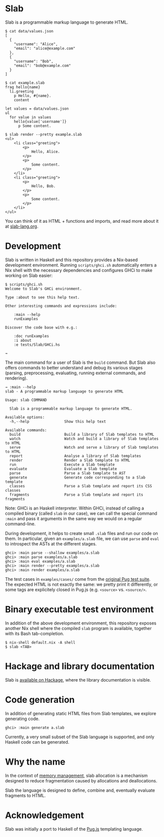 # Slab

Slab is a programmable markup language to generate HTML.

```
$ cat data/values.json
[
  {
    "username": "Alice",
    "email": "alice@example.com"
  },
  {
    "username": "Bob",
    "email": "bob@example.com"
  }
]

$ cat example.slab
frag hello{name}
  li.greeting
    p Hello, #{name}.
    content

let values = data/values.json
ul
  for value in values
    hello{value['username']}
      p Some content.

$ slab render --pretty example.slab
<ul>
    <li class="greeting">
        <p>
            Hello, Alice.
        </p>
        <p>
            Some content.
        </p>
    </li>
    <li class="greeting">
        <p>
            Hello, Bob.
        </p>
        <p>
            Some content.
        </p>
    </li>
</ul>
```

You can think of it as HTML + functions and imports, and read more about it at
[slab-lang.org](https://slab-lang.org/).

# Development

Slab is written in Haskell and this repository provides a Nix-based development
environment. Running `scripts/ghci.sh` automatically enters a Nix shell with
the necessary dependencies and configures GHCi to make working on Slab easier:

```
$ scripts/ghci.sh
Welcome to Slab's GHCi environment.

Type :about to see this help text.

Other interesting commands and expressions include:

    :main --help
    runExamples

Discover the code base with e.g.:

    :doc runExamples
    :i about
    :e tests/Slab/GHCi.hs

→
```

The main command for a user of Slab is the `build` command. But Slab also
offers commands to better understand and debug its various stages (parsing,
preprocessing, evaluating, running external commands, and rendering).

```
→ :main --help
slab - A programmable markup language to generate HTML

Usage: slab COMMAND

  Slab is a programmable markup language to generate HTML.

Available options:
  -h,--help                Show this help text

Available commands:
  build                    Build a library of Slab templates to HTML
  watch                    Watch and build a library of Slab templates to HTML
  serve                    Watch and serve a library of Slab templates to HTML
  report                   Analyse a library of Slab templates
  render                   Render a Slab template to HTML
  run                      Execute a Slab template
  evaluate                 Evaluate a Slab template
  parse                    Parse a Slab template to AST
  generate                 Generate code corresponding to a Slab template
  classes                  Parse a Slab template and report its CSS classes
  fragments                Parse a Slab template and report its fragments
```

Note: GHCi is an Haskell interpreter. Within GHCi, instead of calling a
compiled binary (called `slab` in our case), we can call the special command
`:main` and pass it arguments in the same way we would on a regular
command-line.

During development, it helps to create small `.slab` files and run our code on
them. In particular, given an `examples/a.slab` file, we can use `parse` and
`eval` to introspect the ASTs at the different stages.

```
ghci> :main parse --shallow examples/a.slab
ghci> :main parse examples/a.slab
ghci> :main eval examples/a.slab
ghci> :main render --pretty examples/a.slab
ghci> :main render examples/a.slab
```

The test cases in `examples/cases/` come from the [original Pug test
suite](https://github.com/pugjs/pug/tree/master/packages/pug/test/cases). The
expected HTML is not exactly the same: we pretty print it differently, or some
tags are explicitely closed in Pug.js (e.g. `<source>` vs. `<source/>`.

# Binary executable test environment

In addition of the above development environment, this repository exposes
another Nix shell where the compiled `slab` program is available, together with
its Bash tab-completion.

```
$ nix-shell default.nix -A shell
$ slab <TAB>
```

# Hackage and library documentation

Slab is [available on Hackage](https://hackage.haskell.org/package/slab), where
the library documentation is visible.

# Code generation

In addition of generating static HTML files from Slab templates, we explore
generating code.

```
ghci> :main generate a.slab
```

Currently, a very small subset of the Slab language is supported, and only
Haskell code can be generated.

# Why the name

In the context of [memory
management](https://en.wikipedia.org/wiki/Slab_allocation), slab allocation is
a mechanism designed to reduce fragmentation caused by allocations and
deallocations.

Slab the language is designed to define, combine and, eventually evaluate
fragments to HTML.

# Acknowledgement

Slab was initially a port to Haskell of the [Pug.js](https://pugjs.org)
templating language.
